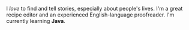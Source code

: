 I *love* to find and tell stories, especially about people's lives. I'm a great recipe editor and an experienced English-language proofreader. I'm currently learning __Java__. 
